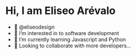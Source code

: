 # Hi, I am  **Eliseo Arévalo**
- 👋 @eliseodesign
- 👀 I’m interested in to software development
- 🌱 I’m currently learning Javascript and Python
- 💞️ Looking to collaborate with more developers...

<!---
eliseodesign/eliseodesign is a ✨ special ✨ repository because its `README.md` (this file) appears on your GitHub profile.
You can click the Preview link to take a look at your changes.
--->
